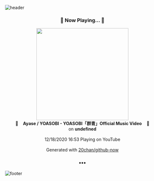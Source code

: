 ![header](https://capsule-render.vercel.app/api?type=wave&height=170&section=header&text=Hi.%20I'm%20SHIFT&fontColor=090707&fontAlignX=45&fontAlignY=65&fontSize=100)

<h3 align="center">🎵 Now Playing... 🎵</h3>
<p align="center">
  <a href="https://www.youtube.com/channel/UCvpredjG93ifbCP1Y77JyFA">
    <img width="300" src="https://yt3.ggpht.com/ytc/AAUvwngbL5Lje18jZieilufwiVkRim0KHSJm-QE1PN5HvQ=s48-c-k-c0xffffffff-no-nd-rj-mo">
  </a>
  <br>
  🎵&nbsp&nbsp&nbsp <b>Ayase / YOASOBI - YOASOBI「群青」Official Music Video</b> &nbsp&nbsp&nbsp🎵
  <br>
  on <b>undefined</b>
  
  <br />
  <br />
  12/18/2020 16:53 Playing on YouTube
  <br />
  <br />
  Generated with <a href="https://github.com/20chan/github-now">20chan/github-now</a>
</p>

<h3 align="center">•••</h3>

![footer](https://capsule-render.vercel.app/api?type=wave&height=150&section=footer)
